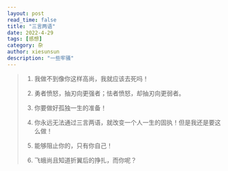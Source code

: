 ```yaml
---
layout: post
read_time: false
title: "三言两语"
date: 2022-4-29
tags: [感想]
category: 杂
author: xiesunsun
description: "一些牢骚"
---
```

>1. 我做不到像你这样高尚，我就应该去死吗！
>
>
>
>2. 勇者愤怒，抽刃向更强者；怯者愤怒，却抽刃向更弱者。
>
>
>
>3. 你要做好孤独一生的准备！
>
>
>
>4. 你永远无法通过三言两语，就改变一个人一生的固执！但是我还是要这么做！
>
>   
>
>5. 能够阻止你的，只有你自己！
>
>   
>
>6. 飞蛾尚且知道折翼后的挣扎，而你呢？
>

>